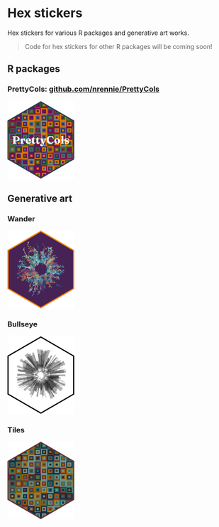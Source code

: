 # Hex stickers

Hex stickers for various R packages and generative art works.

> Code for hex stickers for other R packages will be coming soon!

## R packages

### PrettyCols: [github.com/nrennie/PrettyCols](https://github.com/nrennie/PrettyCols)

<img src="/PrettyCols/logo.png" width="30%">

## Generative art

### Wander

<img src="/Rtistry/wander.png" width="30%">


### Bullseye

<img src="/Rtistry/bullseye.png" width="30%">


### Tiles

<img src="/Rtistry/tiles.png" width="30%">
